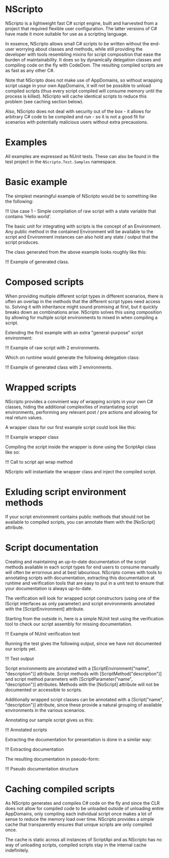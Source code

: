 NScripto
========

NScripto is a lightweight fast C# script engine, built and harvested from a project that required flexible user configuration. The latter versions of C# have made it more suitable for use as a scripting language. 

In essence, NScripto allows small C# scripts to be written without the end-user worrying about classes and methods, while still providing the developer with tools resembling mixins for script composition that ease the burden of maintainability. It does so by dynamically delegation classes and compiling code on the fly with CodeDom. The resulting compiled scripts are as fast as any other C#.

Note that NScripto does not make use of AppDomains, so without wrapping script usage in your own AppDomains, it will not be possible to unload compiled scripts (thus every script compiled will consume memory until the process is killed). NScripto will cache identical scripts to reduce this problem (see caching section below). 

Also, NScripto does not deal with security out of the box - it allows for arbitrary C# code to be compiled and run - so it is not a good fit for scenarios with potentially malicious users without extra precausions.

# Examples

All examples are expressed as NUnit tests. These can also be found in the test project in the `NScripto.Test.Samples` namespace.

# Basic example

The simplest meaningful example of NScripto would be to something like the following:

!!! Use case 1 - Simple compilation of raw script with a state variable that contains 'Hello world'.

The basic unit for integrating with scripts is the concept of an Environment. Any public method in the contained Environment will be available to the script and Environment instances can also hold any state / output that the script produces.

The class generated from the above example looks roughly like this:

!!! Example of generated class.

# Composed scripts

When providing multiple different script types in different scenarios, there is often an overlap in the methods that the different script types need access to. Solving it with inheritance might sound promising at first, but it quickly breaks down as combinations arise. NScripto solves this using composition by allowing for multiple script environments to mixed in when compiling a script. 

Extending the first example with an extra "general-purpose" script environment:

!!! Example of raw script with 2 environments.

Which on runtime would generate the following delegation class:

!!! Example of generated class with 2 environments.

# Wrapped scripts

NScripto provides a convinient way of wrapping scripts in your own C# classes, hiding the additional complexities of instantiating script environments, performing any relevant post / pre actions and allowing for real return values. 

A wrapper class for our first example script could look like this:

!!! Example wrapper class

Compiling the script inside the wrapper is done using the ScriptApi class like so:

!!! Call to script api wrap method

NScripto will instantiate the wrapper class and inject the compiled script. 

# Exluding script environment methods

If your script environment contains public methods that should not be available to compiled scripts, you can annotate them with the [NoScript] attribute.

# Script documentation

Creating and maintaining an up-to-date documentation of the script methods available in each script types for end users to consume manually will often be errornous and at best labourious. NScripto comes with tools to annotating scripts with documentation, extracting this documentation at runtime and verification tools that are easy to put in a unit test to ensure that your documentation is always up-to-date.

The verification will look for wrapped script constructors (using one of the IScript interfaces as only parameter) and script environments annotated with the [ScriptEnvironment] attribute.

Starting from the outside in, here is a simple NUnit test using the verification tool to check our script assembly for missing documentation. 

!!! Example of NUnit verification test

Running the test gives the following output, since we have not documented our scripts yet.

!!! Test output

Script environments are annotated with a [ScriptEnvironment("name", "description")] attribute. Script methods with [ScriptMethod("description")] and script method parameters with [ScriptParameter("name", "description")] attributes. Methods with the [NoScript] attribute will not be documented or accessible to scripts.

Additionally wrapped script classes can be annotated with a [Script("name", "description")] attribute, since these provide a natural grouping of available environments in the various scenarios.

Annotating our sample script gives us this:

!!! Annotated scripts

Extracting the documentation for presentation is done in a similar way:

!!! Extracting documentation

The resulting documentation in pseudo-form:

!!! Pseudo documentation structure


# Caching compiled scripts

As NScripto generates and compiles C# code on the fly and since the CLR does not allow for compiled code to be unloaded outside of unloading entire AppDomains, only compiling each individual script once makes a lot of sense to reduce the memory load over time. NScripto provides a simple cache that transparently ensures that unique scripts are only compiled once. 

The cache is static across all instances of ScriptApi and as NScripto has no way of unloading scripts, compiled scripts stay in the internal cache indefinitely.

